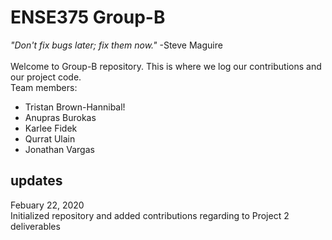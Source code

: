 # ENSE375 Group-B
_"Don't fix bugs later; fix them now."_ -Steve Maguire
<br>
<br>
Welcome to Group-B repository.
This is where we log our contributions and our project code.
<br>
Team members:
- Tristan Brown-Hannibal!
- Anupras Burokas
- Karlee Fidek
- Qurrat Ulain
- Jonathan Vargas
## updates
Febuary 22, 2020 <br>
Initialized repository and added contributions regarding to Project 2 deliverables  

